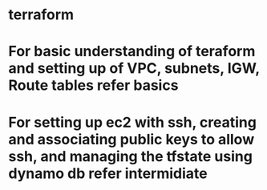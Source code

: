 # terraform
# For basic understanding of teraform and setting up of VPC, subnets, IGW, Route tables refer basics
# For setting up ec2 with ssh, creating and associating public keys to allow ssh, and managing the tfstate using dynamo db refer intermidiate
